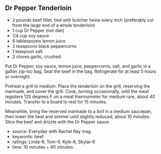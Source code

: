 Dr Pepper Tenderloin
--------------------

- 2 pounds beef fillet, tied with butcher twine every inch
  (preferably cut from the large end of a whole tenderloin)
- 1 cup Dr Pepper (not diet)
- 1/4 cup soy sauce
- 6 tablespoons lemon juice
- 2 teaspoons black peppercorns
- 1 teaspoon salt
- 2 cloves garlic, crushed

Put Dr Pepper, soy sauce, lemon juice, peppercorns, salt, and garlic
in a gallon zip-loc bag.  Seal the beef in the bag.  Refrigerate for
at least 5 hours or overnight.

Preheat a grill to medium.  Place the tenderloin on the grill,
reserving the marinade, and cover the grill.  Cook, turning
occasionally, until the meat registers 125 degrees F on a meat
thermometer for medium rare, about 40 minutes.  Transfer to a board to
rest for 15 minutes.

Meanwhile, bring the reserved marinade to a boil in a medium saucepan,
then lower the heat and simmer until slightly reduced, about 10
minutes.  Slice the beef and drizzle with the Dr Pepper sauce.

- source: Everyday with Rachel Ray mag
- keywords: beef
- ratings: Linda-9, Tom-9, Kyle-8, Skylar-6
- time: 10 minutes + 60 minutes

